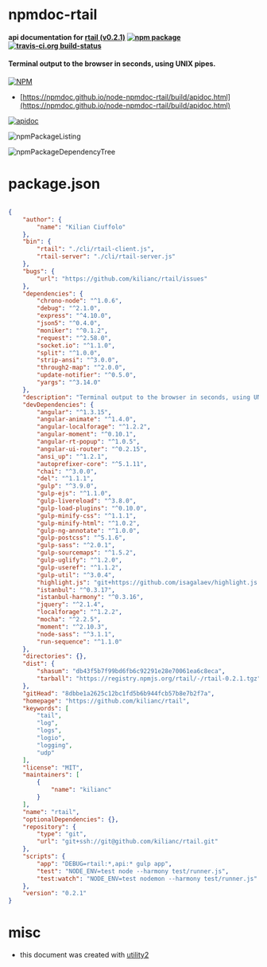 # npmdoc-rtail

#### api documentation for  [rtail (v0.2.1)](https://github.com/kilianc/rtail)  [![npm package](https://img.shields.io/npm/v/npmdoc-rtail.svg?style=flat-square)](https://www.npmjs.org/package/npmdoc-rtail) [![travis-ci.org build-status](https://api.travis-ci.org/npmdoc/node-npmdoc-rtail.svg)](https://travis-ci.org/npmdoc/node-npmdoc-rtail)

#### Terminal output to the browser in seconds, using UNIX pipes.

[![NPM](https://nodei.co/npm/rtail.png?downloads=true&downloadRank=true&stars=true)](https://www.npmjs.com/package/rtail)

- [https://npmdoc.github.io/node-npmdoc-rtail/build/apidoc.html](https://npmdoc.github.io/node-npmdoc-rtail/build/apidoc.html)

[![apidoc](https://npmdoc.github.io/node-npmdoc-rtail/build/screenCapture.buildCi.browser.%252Ftmp%252Fbuild%252Fapidoc.html.png)](https://npmdoc.github.io/node-npmdoc-rtail/build/apidoc.html)

![npmPackageListing](https://npmdoc.github.io/node-npmdoc-rtail/build/screenCapture.npmPackageListing.svg)

![npmPackageDependencyTree](https://npmdoc.github.io/node-npmdoc-rtail/build/screenCapture.npmPackageDependencyTree.svg)



# package.json

```json

{
    "author": {
        "name": "Kilian Ciuffolo"
    },
    "bin": {
        "rtail": "./cli/rtail-client.js",
        "rtail-server": "./cli/rtail-server.js"
    },
    "bugs": {
        "url": "https://github.com/kilianc/rtail/issues"
    },
    "dependencies": {
        "chrono-node": "^1.0.6",
        "debug": "^2.1.0",
        "express": "^4.10.0",
        "json5": "^0.4.0",
        "moniker": "^0.1.2",
        "request": "^2.58.0",
        "socket.io": "^1.1.0",
        "split": "^1.0.0",
        "strip-ansi": "^3.0.0",
        "through2-map": "^2.0.0",
        "update-notifier": "^0.5.0",
        "yargs": "^3.14.0"
    },
    "description": "Terminal output to the browser in seconds, using UNIX pipes.",
    "devDependencies": {
        "angular": "^1.3.15",
        "angular-animate": "^1.4.0",
        "angular-localforage": "^1.2.2",
        "angular-moment": "^0.10.1",
        "angular-rt-popup": "^1.0.5",
        "angular-ui-router": "^0.2.15",
        "ansi_up": "^1.2.1",
        "autoprefixer-core": "^5.1.11",
        "chai": "^3.0.0",
        "del": "^1.1.1",
        "gulp": "^3.9.0",
        "gulp-ejs": "^1.1.0",
        "gulp-livereload": "^3.8.0",
        "gulp-load-plugins": "^0.10.0",
        "gulp-minify-css": "^1.1.1",
        "gulp-minify-html": "^1.0.2",
        "gulp-ng-annotate": "^1.0.0",
        "gulp-postcss": "^5.1.6",
        "gulp-sass": "^2.0.1",
        "gulp-sourcemaps": "^1.5.2",
        "gulp-uglify": "^1.2.0",
        "gulp-useref": "^1.1.2",
        "gulp-util": "^3.0.4",
        "highlight.js": "git+https://github.com/isagalaev/highlight.js.git",
        "istanbul": "^0.3.17",
        "istanbul-harmony": "^0.3.16",
        "jquery": "^2.1.4",
        "localforage": "^1.2.2",
        "mocha": "^2.2.5",
        "moment": "^2.10.3",
        "node-sass": "^3.1.1",
        "run-sequence": "^1.1.0"
    },
    "directories": {},
    "dist": {
        "shasum": "db43f5b7f99bd6fb6c92291e28e70061ea6c8eca",
        "tarball": "https://registry.npmjs.org/rtail/-/rtail-0.2.1.tgz"
    },
    "gitHead": "8dbbe1a2625c12bc1fd5b6b944fcb57b8e7b2f7a",
    "homepage": "https://github.com/kilianc/rtail",
    "keywords": [
        "tail",
        "log",
        "logs",
        "logio",
        "logging",
        "udp"
    ],
    "license": "MIT",
    "maintainers": [
        {
            "name": "kilianc"
        }
    ],
    "name": "rtail",
    "optionalDependencies": {},
    "repository": {
        "type": "git",
        "url": "git+ssh://git@github.com/kilianc/rtail.git"
    },
    "scripts": {
        "app": "DEBUG=rtail:*,api:* gulp app",
        "test": "NODE_ENV=test node --harmony test/runner.js",
        "test:watch": "NODE_ENV=test nodemon --harmony test/runner.js"
    },
    "version": "0.2.1"
}
```



# misc
- this document was created with [utility2](https://github.com/kaizhu256/node-utility2)
